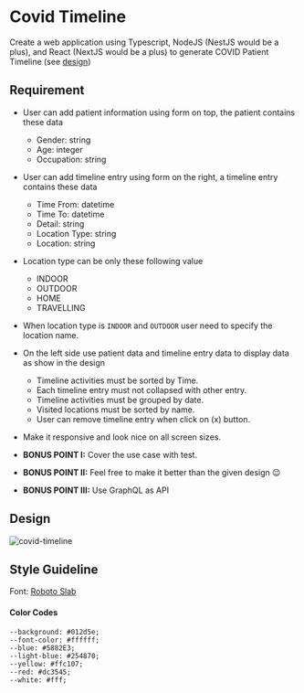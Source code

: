 # Covid Timeline
Create a web application using Typescript, NodeJS (NestJS would be a plus), and React (NextJS would be a plus) to generate COVID Patient Timeline (see [design](#design))

## Requirement
- User can add patient information using form on top, the patient contains these data
  - Gender: string
  - Age: integer
  - Occupation: string
- User can add timeline entry using form on the right, a timeline entry contains these data
  - Time From: datetime
  - Time To: datetime
  - Detail: string
  - Location Type: string
  - Location: string
- Location type can be only these following value
  - INDOOR
  - OUTDOOR
  - HOME
  - TRAVELLING
- When location type is `INDOOR` and `OUTDOOR` user need to specify the location name.
- On the left side use patient data and timeline entry data to display data as show in the design
  - Timeline activities must be sorted by Time.
  - Each timeline entry must not collapsed with other entry.
  - Timeline activities must be grouped by date.
  - Visited locations must be sorted by name.
  - User can remove timeline entry when click on (x) button.
- Make it responsive and look nice on all screen sizes.

- **BONUS POINT I:** Cover the use case with test.
- **BONUS POINT II:** Feel free to make it better than the given design 😉
- **BONUS POINT III:** Use GraphQL as API

## Design
![covid-timeline](https://user-images.githubusercontent.com/1606989/143536325-c226bc8d-6e80-4a01-a335-77a6d493d9bc.png)


## Style Guideline
Font: [Roboto Slab](https://fonts.google.com/specimen/Roboto+Slab)
#### Color Codes
```
--background: #012d5e;
--font-color: #ffffff;
--blue: #5882E3;
--light-blue: #254870;
--yellow: #ffc107;
--red: #dc3545;
--white: #fff;
```
